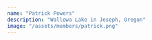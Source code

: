 ```yaml
---
name: "Patrick Powers"
description: "Wallowa Lake in Joseph, Oregon"
image: "/assets/members/patrick.png"
---
```

